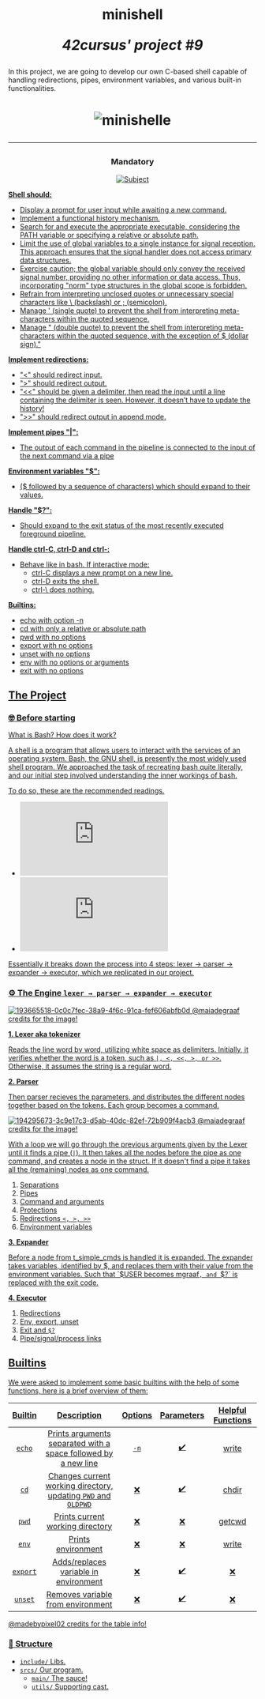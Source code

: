 <h1 align=center>
	<b>minishell</b>
	 
  <i>42cursus' project #9</i>
</h2>
In this project, we are going to develop our own C-based shell capable of handling redirections, pipes, environment variables, and various built-in functionalities.
  <h1 align=center>

![minishelle](https://github.com/spnzed/minishell/assets/95354392/e8f39a7e-446a-49c1-adb5-36761ac6ec79)

---

<h3 align=center>
Mandatory
</h3>
<p align="center">
  <a href="https://github.com/spnzed/minishell/blob/main/en.subject.pdf">
    <img alt="Subject" src="https://github.com/spnzed/minishell/blob/main/en.subject.pdf"
  </a>
</p>

<b>Shell should:</b>

- Display a prompt for user input while awaiting a new command.
- Implement a functional history mechanism.
- Search for and execute the appropriate executable, considering the PATH variable or specifying a relative or absolute path.
- Limit the use of global variables to a single instance for signal reception. This approach ensures that the signal handler does not access primary data structures.
- Exercise caution; the global variable should only convey the received signal number, providing no other information or data access. Thus, incorporating "norm" type structures in the global scope is forbidden.
- Refrain from interpreting unclosed quotes or unnecessary special characters like \ (backslash) or ; (semicolon).
- Manage ' (single quote) to prevent the shell from interpreting meta-characters within the quoted sequence.
- Manage " (double quote) to prevent the shell from interpreting meta-characters within the quoted sequence, with the exception of $ (dollar sign)."

<b>Implement redirections:</b>
- "<" should redirect input.
- ">" should redirect output.
- "<<" should be given a delimiter, then read the input until a line containing the delimiter is seen. However, it doesn’t have to update the history!
- ">>" should redirect output in append mode.

<b>Implement pipes "|":</b>
- The output of each command in the pipeline is connected to the input of the next command via a pipe

<b>Environment variables "$":</b>
- ($ followed by a sequence of characters) which should expand to their values.

<b>Handle "$?":</b>
- Should expand to the exit status of the most recently executed foreground pipeline.

<b>Handle ctrl-C, ctrl-D and ctrl-\:</b>
- Behave like in bash. If interactive mode:
    - ctrl-C displays a new prompt on a new line.
    - ctrl-D exits the shell.
    - ctrl-\ does nothing.

<b>Builtins:</b>
- echo with option -n
- cd with only a relative or absolute path
- pwd with no options
- export with no options
- unset with no options
- env with no options or arguments
- exit with no options

<h3 align=center>


<h2>
The Project
</h2>

### 🤓 Before starting

What is Bash? How does it work?

A shell is a program that allows users to interact with the services of an operating system. Bash, the GNU shell, is presently the most widely used shell program. We approached the task of recreating bash quite literally, and our initial step involved understanding the inner workings of bash.

To do so, these are the recommended readings.

- ![Bash Manual](https://github.com/spnzed/minishell/blob/main/bash.pdf)
- ![Writing Your Own Shell](https://github.com/spnzed/minishell/blob/main/Chapter5-WritingYourOwnShell.pdf)

Essentially it breaks down the process into 4 steps: lexer → parser → expander → executor, which we replicated in our project.

### ⚙️ The Engine `lexer → parser → expander → executor`

![193665518-0c0c7fec-38a9-4f6c-91ca-fef606abfb0d](https://github.com/spnzed/minishell/assets/95354392/8e1fea33-b933-45a8-a0d3-bf056b85df44)
@maiadegraaf credits for the image!

**1. Lexer aka tokenizer**

Reads the line word by word, utilizing white space as delimiters. Initially, it verifies whether the word is a token, such as `|, <, <<, >, or >>`. Otherwise, it assumes the string is a regular word.

**2. Parser**

Then parser recieves the parameters, and distributes the different nodes together based on the tokens. Each group becomes a command.

![194295673-3c9e17c3-d5ab-40dc-82ef-72b909f4acb3](https://github.com/spnzed/minishell/assets/95354392/2c525e6e-8222-42d3-ad0d-633915c3d608)
@maiadegraaf credits for the image!

With a loop we will go through the previous arguments given by the Lexer until it finds a pipe (`|`). It then takes all the nodes before the pipe as one command, and creates a node in the struct. If it doesn't find a pipe it takes all the (remaining) nodes as one command.

1. Separations
2. Pipes
3. Command and arguments
4. Protections
5. Redirections `<, >, >>`
6. Environment variables

**3. Expander**

Before a node from t_simple_cmds is handled it is expanded. The expander takes variables, identified by $, and replaces them with their value from the environment variables. Such that `$USER becomes mgraaf`, and `$?` is replaced with the exit code.

**4. Executor**
1. Redirections
2. Env, export, unset
3. Exit and `$?`
4. Pipe/signal/process links

## Builtins

We were asked to implement some basic builtins with the help of some functions, here is a brief overview of them:

| Builtin | Description | Options | Parameters | Helpful Functions |
| :-----: | :---------: | :-----: | :--------: | :---------------: |
| ``echo`` | Prints arguments separated with a space followed by a new line | ``-n`` | :heavy_check_mark: | [write](https://man7.org/linux/man-pages/man2/write.2.html) |
| ``cd`` | Changes current working directory, updating ``PWD`` and ``OLDPWD`` | :x: | :heavy_check_mark: | [chdir](https://man7.org/linux/man-pages/man2/chdir.2.html) |
|  ``pwd``| Prints current working directory | :x: | :x: | [getcwd](https://www.man7.org/linux/man-pages/man3/getcwd.3.html) |
| ``env`` | Prints environment | :x: | :x: | [write](https://man7.org/linux/man-pages/man2/write.2.html) |
| ``export`` | Adds/replaces variable in environment | :x: | :heavy_check_mark: | :x: |
| ``unset`` | Removes variable from environment | :x: | :heavy_check_mark: | :x: |

@madebypixel02 credits for the table info!

### 📁 Structure

* ```include/```  	Libs.
* ```srcs/```		Our program.
	* ```main/```	The sauce!
	* ```utils/```	Supporting cast.
